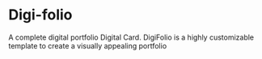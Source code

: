 # Digi-folio
A complete digital portfolio Digital Card. DigiFolio is a highly customizable template to create a visually appealing portfolio 
